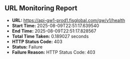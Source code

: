 ## URL Monitoring Report

- **URL:** https://api-gw1-prod1.fisglobal.com/gw/v1/health
- **Start Time:** 2025-08-09T22:51:17.639540
- **End Time:** 2025-08-09T22:51:17.828567
- **Total Time Taken:** 0.189027 seconds
- **HTTP Status Code:** 403
- **Status:** Failure
- **Failure Reason:** HTTP Status Code: 403
